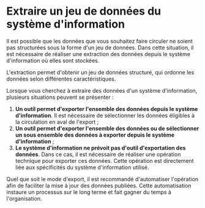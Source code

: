 # Extraire un jeu de données du système d'information

Il est possible que les données que vous souhaitez faire circuler ne soient pas structurées sous la forme d'un jeu de données. Dans cette situation, il est nécessaire de réaliser une extraction des données depuis le système d'information où elles sont stockées.

L'extraction permet d'obtenir un jeu de données structuré, qui ordonne les données selon différentes caractéristiques.

Lorsque vous cherchez à extraire des données d'un système d'information, plusieurs situations peuvent se présenter :&#x20;

1. **Un outil permet d'exporter l'ensemble des données depuis le système d'information**. Il est nécessaire de sélectionner les données éligibles à la circulation en aval de l'export ;
2. **Un outil permet d'exporter l'ensemble des données ou de sélectionner un sous ensemble des données à exporter depuis le système d'information** ;
3. **Le système d'information ne prévoit pas d'outil d'exportation des données**. Dans ce cas, il est nécessaire de réaliser une opération technique pour exporter ces données. Cette opération est directement liée aux spécificités du système d'information utilisé.

Quel que soit le mode d'export, il est recommandé d'automatiser l'opération afin de faciliter la mise à jour des données publiées. Cette automatisation instaure un processus sur le long terme et fait gagner du temps à l'organisation.&#x20;
